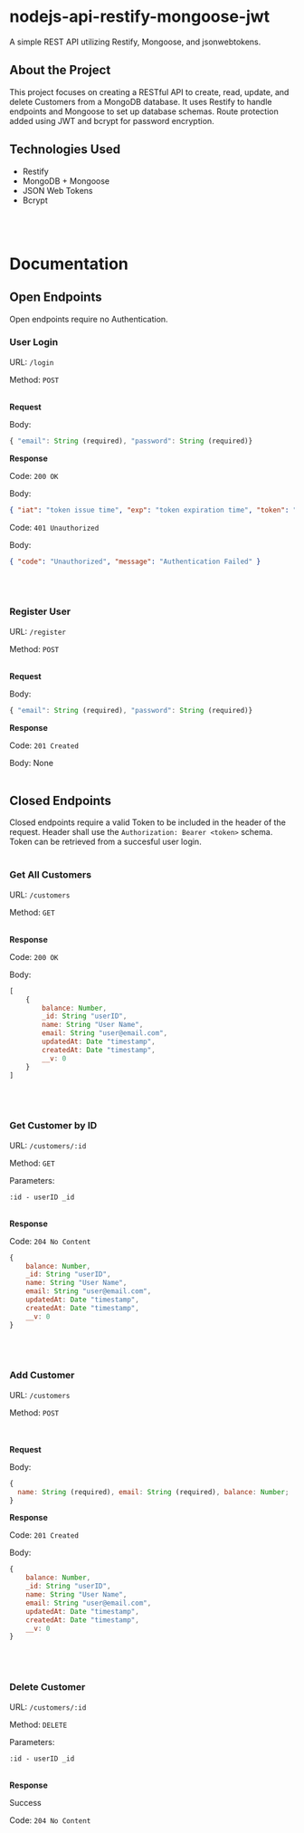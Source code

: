 # nodejs-api-restify-mongoose-jwt

A simple REST API utilizing Restify, Mongoose, and jsonwebtokens.

## About the Project

This project focuses on creating a RESTful API to create, read, update, and delete Customers from a MongoDB database. It uses Restify to handle endpoints and Mongoose to set up database schemas. Route protection added using JWT and bcrypt for password encryption.

## Technologies Used

- Restify
- MongoDB + Mongoose
- JSON Web Tokens
- Bcrypt

<br></br>

# Documentation

## Open Endpoints

Open endpoints require no Authentication.

### User Login

URL: `/login`

Method: `POST`
<br></br>

**Request**

Body:

```javascript
{ "email": String (required), "password": String (required)}
```

**Response**

Code: `200 OK`

Body:

```json
{ "iat": "token issue time", "exp": "token expiration time", "token": "token" }
```

Code: `401 Unauthorized`

Body:

```json
{ "code": "Unauthorized", "message": "Authentication Failed" }
```

<br></br>

### Register User

URL: `/register`

Method: `POST`
<br></br>

**Request**

Body:

```javascript
{ "email": String (required), "password": String (required)}
```

**Response**

Code: `201 Created`

Body: None
<br></br>

## Closed Endpoints

Closed endpoints require a valid Token to be included in the header of the
request. Header shall use the `Authorization: Bearer <token>` schema. Token can be retrieved from a succesful user login.
<br></br>

### Get All Customers

URL: `/customers`

Method: `GET`
<br></br>

**Response**

Code: `200 OK`

Body:

```javascript
[
    {
        balance: Number,
        _id: String "userID",
        name: String "User Name",
        email: String "user@email.com",
        updatedAt: Date "timestamp",
        createdAt: Date "timestamp",
        __v: 0
    }
]
```

<br></br>

### Get Customer by ID

URL: `/customers/:id`

Method: `GET`

Parameters:

`:id - userID _id`
<br></br>

**Response**

Code: `204 No Content`

```javascript
{
    balance: Number,
    _id: String "userID",
    name: String "User Name",
    email: String "user@email.com",
    updatedAt: Date "timestamp",
    createdAt: Date "timestamp",
    __v: 0
}
```

<br></br>

### Add Customer

URL: `/customers`

Method: `POST`

<br></br>
**Request**

Body:

```javascript
{
  name: String (required), email: String (required), balance: Number;
}
```

**Response**

Code: `201 Created`

Body:

```javascript
{
    balance: Number,
    _id: String "userID",
    name: String "User Name",
    email: String "user@email.com",
    updatedAt: Date "timestamp",
    createdAt: Date "timestamp",
    __v: 0
}
```

<br></br>

### Delete Customer

URL: `/customers/:id`

Method: `DELETE`

Parameters:

`:id - userID _id`
<br></br>

**Response**

Success

Code: `204 No Content`

